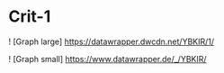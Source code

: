 # Crit-1

! [Graph large] https://datawrapper.dwcdn.net/YBKIR/1/

! [Graph small] https://www.datawrapper.de/_/YBKIR/
